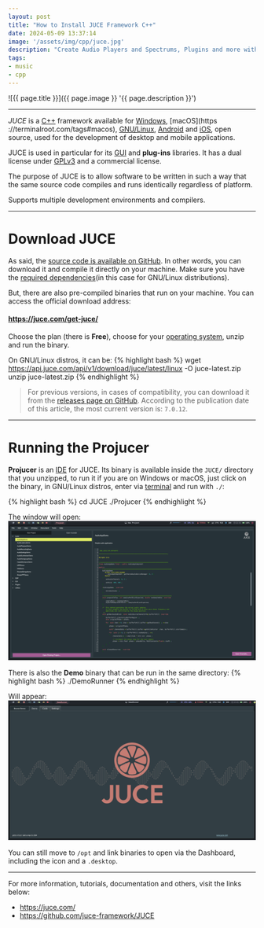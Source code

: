 ```yaml
---
layout: post
title: "How to Install JUCE Framework C++"
date: 2024-05-09 13:37:14
image: '/assets/img/cpp/juce.jpg'
description: "Create Audio Players and Spectrums, Plugins and more with Graphical Interface. Multiplatform and loved by programming musicians!"
tags:
- music
- cpp
---
```


![{{ page.title }}]({{ page.image }} '{{ page.description }}')

---

*JUCE* is a [C++](https://terminalroot.com/tags#cpp) framework available for [Windows](https://terminalroot.com/tags#windows), [macOS](https ://terminalroot.com/tags#macos), [GNU/Linux](https://terminalroot.com/tags#gnulinux), [Android](https://terminalroot.com/tags#android) and [iOS](https://terminalroot.com/tags#swift), open source, used for the development of desktop and mobile applications.

JUCE is used in particular for its [GUI](https://terminalroot.com/tags#gui) and **plug-ins** libraries. It has a dual license under [GPLv3](https://terminalroot.com/tags#gnu) and a commercial license.

The purpose of JUCE is to allow software to be written in such a way that the same source code compiles and runs identically regardless of platform.

Supports multiple development environments and compilers.

---

# Download JUCE
As said, the [source code is available on GitHub](https://github.com/juce-framework/JUCE). In other words, you can download it and compile it directly on your machine. Make sure you have the [required dependencies](https://github.com/juce-framework/JUCE/blob/master/docs/Linux%20Dependencies.md)(in this case for GNU/Linux distributions).

But, there are also pre-compiled binaries that run on your machine. You can access the official download address:
#### <https://juce.com/get-juce/>

Choose the plan (there is **Free**), choose for your [operating system](https://terminalroot.com/tags#so), unzip and run the binary.

On GNU/Linux distros, it can be:
{% highlight bash %}
wget https://api.juce.com/api/v1/download/juce/latest/linux -O juce-latest.zip
unzip juce-latest.zip
{% endhighlight %}
> For previous versions, in cases of compatibility, you can download it from the [releases page on GitHub](https://github.com/juce-framework/JUCE/releases). According to the publication date of this article, the most current version is: `7.0.12`.

---

# Running the Projucer
**Projucer** is an [IDE](https://terminalroot.com/the-32-best-ides-text-editors-for-cpp/) for JUCE. Its binary is available inside the `JUCE/` directory that you unzipped, to run it if you are on Windows or macOS, just click on the binary, in GNU/Linux distros, enter via [terminal](https://terminalroot.com/tags#terminal) and run with `./`:

{% highlight bash %}
cd JUCE
./Projucer
{% endhighlight %}

The window will open:
[![Projucer running](/assets/img/cpp/JUCE.png)](/assets/img/cpp/JUCE.png)

There is also the **Demo** binary that can be run in the same directory:
{% highlight bash %}
./DemoRunner
{% endhighlight %}

Will appear:
[![DemoRunner](/assets/img/cpp/demo-runner.png)](/assets/img/cpp/demo-runner.png)

You can still move to `/opt` and link binaries to open via the Dashboard, including the icon and a `.desktop`.

---

For more information, tutorials, documentation and others, visit the links below:
+ <https://juce.com/>
+ <https://github.com/juce-framework/JUCE>
